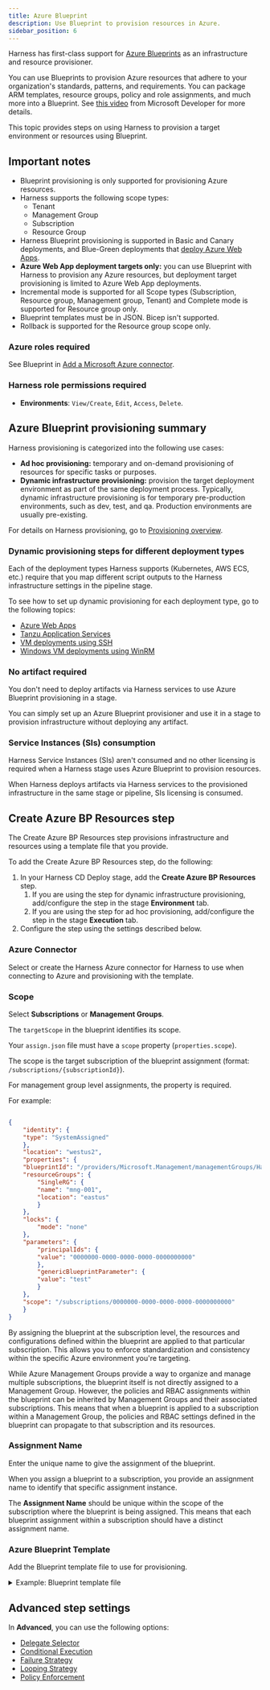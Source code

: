 ```yaml
---
title: Azure Blueprint
description: Use Blueprint to provision resources in Azure.
sidebar_position: 6
---
```


Harness has first-class support for [Azure Blueprints](https://learn.microsoft.com/en-us/azure/governance/blueprints/overview) as an infrastructure and resource provisioner.

You can use Blueprints to provision Azure resources that adhere to your organization's standards, patterns, and requirements. You can package ARM templates, resource groups, policy and role assignments, and much more into a Blueprint. See [this video](https://www.youtube.com/watch?v=cQ9D-d6KkMY) from Microsoft Developer for more details.

This topic provides steps on using Harness to provision a target environment or resources using Blueprint.

## Important notes

* Blueprint provisioning is only supported for provisioning Azure resources.
* Harness supports the following scope types:
	+ Tenant
	+ Management Group
	+ Subscription
	+ Resource Group
* Harness Blueprint provisioning is supported in Basic and Canary deployments, and Blue-Green deployments that [deploy Azure Web Apps](/docs/continuous-delivery/deploy-srv-diff-platforms/azure/azure-web-apps-tutorial).
* **Azure Web App deployment targets only:** you can use Blueprint with Harness to provision any Azure resources, but deployment target provisioning is limited to Azure Web App deployments.
* Incremental mode is supported for all Scope types (Subscription, Resource group, Management group, Tenant) and Complete mode is supported for Resource group only.
* Blueprint templates must be in JSON. Bicep isn't supported.
* Rollback is supported for the Resource group scope only.


### Azure roles required

See Blueprint in [Add a Microsoft Azure connector](/docs/platform/connectors/cloud-providers/add-a-microsoft-azure-connector/).

### Harness role permissions required

- **Environments**: `View/Create`, `Edit`, `Access`, `Delete`.

## Azure Blueprint provisioning summary

Harness provisioning is categorized into the following use cases:
- **Ad hoc provisioning:** temporary and on-demand provisioning of resources for specific tasks or purposes.
- **Dynamic infrastructure provisioning:** provision the target deployment environment as part of the same deployment process. Typically, dynamic infrastructure provisioning is for temporary pre-production environments, such as dev, test, and qa. Production environments are usually pre-existing. 

For details on Harness provisioning, go to [Provisioning overview](/docs/continuous-delivery/cd-infrastructure/provisioning-overview).


### Dynamic provisioning steps for different deployment types

Each of the deployment types Harness supports (Kubernetes, AWS ECS, etc.) require that you map different script outputs to the Harness infrastructure settings in the pipeline stage.

To see how to set up dynamic provisioning for each deployment type, go to the following topics:

- [Azure Web Apps](/docs/continuous-delivery/deploy-srv-diff-platforms/azure/azure-web-apps-tutorial)
- [Tanzu Application Services](/docs/continuous-delivery/deploy-srv-diff-platforms/tanzu/tanzu-app-services-quickstart)
- [VM deployments using SSH](/docs/continuous-delivery/deploy-srv-diff-platforms/traditional/ssh-ng)	
- [Windows VM deployments using WinRM](/docs/continuous-delivery/deploy-srv-diff-platforms/traditional/win-rm-tutorial)

### No artifact required

You don't need to deploy artifacts via Harness services to use Azure Blueprint provisioning in a stage.

You can simply set up an Azure Blueprint provisioner and use it in a stage to provision infrastructure without deploying any artifact.

### Service Instances (SIs) consumption

Harness Service Instances (SIs) aren't consumed and no other licensing is required when a Harness stage uses Azure Blueprint to provision resources.

When Harness deploys artifacts via Harness services to the provisioned infrastructure in the same stage or pipeline, SIs licensing is consumed.

## Create Azure BP Resources step

The Create Azure BP Resources step provisions infrastructure and resources using a template file that you provide.

To add the Create Azure BP Resources step, do the following:

1. In your Harness CD Deploy stage, add the **Create Azure BP Resources** step.
   1. If you are using the step for dynamic infrastructure provisioning, add/configure the step in the stage **Environment** tab.
   2. If you are using the step for ad hoc provisioning, add/configure the step in the stage **Execution** tab.
2. Configure the step using the settings described below.

### Azure Connector

Select or create the Harness Azure connector for Harness to use when connecting to Azure and provisioning with the template.

### Scope

Select **Subscriptions** or **Management Groups**.

The `targetScope` in the blueprint identifies its scope.

Your `assign.json` file must have a `scope` property (`properties.scope`). 

The scope is the target subscription of the blueprint assignment (format: `/subscriptions/{subscriptionId}`). 

For management group level assignments, the property is required.

For example:

```json

{  
    "identity": {  
    "type": "SystemAssigned"  
    },  
    "location": "westus2",  
    "properties": {  
    "blueprintId": "/providers/Microsoft.Management/managementGroups/HarnessARMTest/providers/Microsoft.Blueprint/blueprints/101-boilerplate-mng/versions/v2",  
    "resourceGroups": {  
        "SingleRG": {  
        "name": "mng-001",  
        "location": "eastus"  
        }  
    },  
    "locks": {  
        "mode": "none"  
    },  
    "parameters": {  
        "principalIds": {  
        "value": "0000000-0000-0000-0000-0000000000"  
        },  
        "genericBlueprintParameter": {  
        "value": "test"  
        }  
    },  
    "scope": "/subscriptions/0000000-0000-0000-0000-0000000000"  
    }  
}

```

By assigning the blueprint at the subscription level, the resources and configurations defined within the blueprint are applied to that particular subscription. This allows you to enforce standardization and consistency within the specific Azure environment you're targeting.

While Azure Management Groups provide a way to organize and manage multiple subscriptions, the blueprint itself is not directly assigned to a Management Group. However, the policies and RBAC assignments within the blueprint can be inherited by Management Groups and their associated subscriptions. This means that when a blueprint is applied to a subscription within a Management Group, the policies and RBAC settings defined in the blueprint can propagate to that subscription and its resources.

### Assignment Name

Enter the unique name to give the assignment of the blueprint. 

When you assign a blueprint to a subscription, you provide an assignment name to identify that specific assignment instance.

The **Assignment Name** should be unique within the scope of the subscription where the blueprint is being assigned. This means that each blueprint assignment within a subscription should have a distinct assignment name.

### Azure Blueprint Template

Add the Blueprint template file to use for provisioning.

<details>
<summary>Example: Blueprint template file</summary>

The following example provides a blueprint description, specifies the target scope as the subscription level, includes parameters for RBAC assignment and storage account type, and defines a resource group artifact with an optional description.

```json

{
    "properties": {
        "description": "This will be displayed in the essentials, so make it good",
        "targetScope": "subscription",
        "parameters": {
            "principalIds": {
                "type": "string",
                "metadata": {
                    "displayName": "Principal IDs",
                    "description": "This is a blueprint parameter that any artifact can reference. We'll display these descriptions for you in the info bubble. Supply principal IDs for the users, groups or service principals for the RBAC assignment",
                    "strongType": "PrincipalId"
                }
            },
            "storageAccountType": {
                "type": "string",
                "defaultValue": "Standard_GRS"
            }
        },
        "resourceGroups": {
            "SingleRG": {
                "description": "An optional description for your RG artifact. FYI location and name properties can be left out and we will assume they are assignment-time parameters"
            }
        }
    },
    "type": "Microsoft.Blueprint/blueprints"
}

```

</details>

## Advanced step settings

In **Advanced**, you can use the following options:

* [Delegate Selector](/docs/platform/delegates/manage-delegates/select-delegates-with-selectors)
* [Conditional Execution](/docs/platform/pipelines/w_pipeline-steps-reference/step-skip-condition-settings)
* [Failure Strategy](/docs/platform/pipelines/failure-handling/define-a-failure-strategy-on-stages-and-steps)
* [Looping Strategy](/docs/platform/pipelines/looping-strategies/looping-strategies-matrix-repeat-and-parallelism)
* [Policy Enforcement](/docs/platform/governance/policy-as-code/harness-governance-overview)